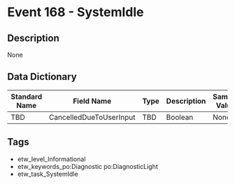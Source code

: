 # Event 168 - SystemIdle

## Description
None

## Data Dictionary
|Standard Name|Field Name|Type|Description|Sample Value|
|---|---|---|---|---|
|TBD|CancelledDueToUserInput|TBD|Boolean|None|None|

## Tags
* etw_level_Informational
* etw_keywords_po:Diagnostic po:DiagnosticLight
* etw_task_SystemIdle